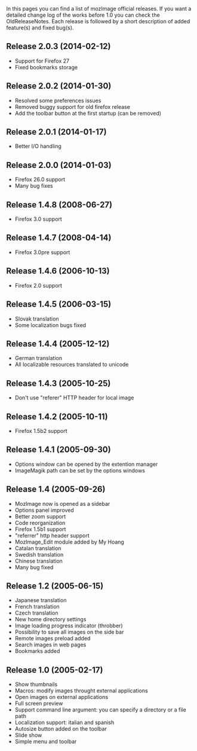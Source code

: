 In this pages you can find a list of mozImage official releases. If you want a detailed change log of the works before 1.0 you can check the OldReleaseNotes. Each release is followed by a short description of added feature(s) and fixed bug(s).

## Release 2.0.3 (2014-02-12) ##

  * Support for Firefox 27
  * Fixed bookmarks storage

## Release 2.0.2 (2014-01-30) ##

  * Resolved some preferences issues
  * Removed buggy support for old firefox release
  * Add the toolbar button at the first startup (can be removed)

## Release 2.0.1 (2014-01-17) ##

  * Better I/O handling

## Release 2.0.0 (2014-01-03) ##

  * Firefox 26.0 support
  * Many bug fixes

## Release 1.4.8 (2008-06-27) ##

  * Firefox 3.0 support

## Release 1.4.7 (2008-04-14) ##

  * Firefox 3.0pre support

## Release 1.4.6 (2006-10-13) ##

  * Firefox 2.0 support

## Release 1.4.5 (2006-03-15) ##

  * Slovak translation
  * Some localization bugs fixed

## Release 1.4.4 (2005-12-12) ##

  * German translation
  * All localizable resources translated to unicode

## Release 1.4.3 (2005-10-25) ##

  * Don't use "referer" HTTP header for local image

## Release 1.4.2 (2005-10-11) ##

  * Firefox 1.5b2 support

## Release 1.4.1 (2005-09-30) ##

  * Options window can be opened by the extention manager
  * ImageMagik path can be set by the options windows

## Release 1.4 (2005-09-26) ##

  * MozImage now is opened as a sidebar
  * Options panel improved
  * Better zoom support
  * Code reorganization
  * Firefox 1.5b1 support
  * "referrer" http header support
  * MozImage\_Edit module added by My Hoang
  * Catalan translation
  * Swedish translation
  * Chinese translation
  * Many bug fixed

## Release 1.2 (2005-06-15) ##

  * Japanese translation
  * French translation
  * Czech translation
  * New home directory settings
  * Image loading progress indicator (throbber)
  * Possibility to save all images on the side bar
  * Remote images preload added
  * Search images in web pages
  * Bookmarks added

## Release 1.0 (2005-02-17) ##

  * Show thumbnails
  * Macros: modify images throught external applications
  * Open images on external applications
  * Full screen preview
  * Support command line argument: you can specify a directory or a file path
  * Localization support: italian and spanish
  * Autosize button added on the toolbar
  * Slide show
  * Simple menu and toolbar